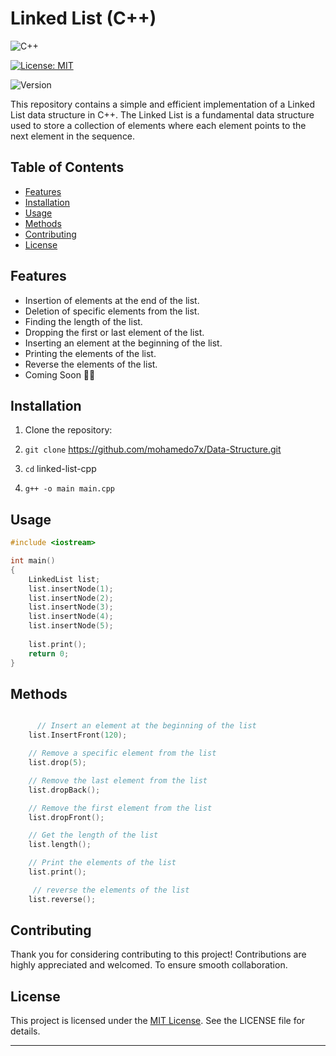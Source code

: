 # Linked List (C++)

![C++](https://img.shields.io/badge/C%2B%2B-C%2B%2B17-green)

[![License: MIT](https://img.shields.io/badge/License-MIT-red.svg)](https://opensource.org/licenses/MIT)

![Version](https://img.shields.io/badge/Version-v1.0-navy)


This repository contains a simple and efficient implementation of a Linked List data structure in C++. The Linked List is a fundamental data structure used to store a collection of elements where each element points to the next element in the sequence.

## Table of Contents

- [Features](#features)
- [Installation](#installation)
- [Usage](#usage)
- [Methods](#methods)
- [Contributing](#contributing)
- [License](#license)

## Features

- Insertion of elements at the end of the list.
- Deletion of specific elements from the list.
- Finding the length of the list.
- Dropping the first or last element of the list.
- Inserting an element at the beginning of the list.
- Printing the elements of the list.
- Reverse the elements of the list.
- Coming Soon 🐱‍🏍
## Installation

1. Clone the repository: 

2. ```git clone``` https://github.com/mohamedo7x/Data-Structure.git

3. ```cd``` linked-list-cpp

4. ```g++ -o main main.cpp```


## Usage

```cpp
#include <iostream>

int main()
{
    LinkedList list;
    list.insertNode(1);
    list.insertNode(2);
    list.insertNode(3);
    list.insertNode(4);
    list.insertNode(5);
   
    list.print();
    return 0;
}
```
 
## Methods
``` cpp 

      // Insert an element at the beginning of the list
    list.InsertFront(120);

    // Remove a specific element from the list
    list.drop(5);

    // Remove the last element from the list
    list.dropBack();

    // Remove the first element from the list
    list.dropFront();

    // Get the length of the list
    list.length();

    // Print the elements of the list
    list.print();

     // reverse the elements of the list
    list.reverse();

```
## Contributing
Thank you for considering contributing to this project! Contributions are highly appreciated and welcomed. To ensure smooth collaboration.
## License
This project is licensed under the [MIT License](https://opensource.org/license/mit/). See the LICENSE file for details.

___

